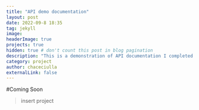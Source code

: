 ```yaml
---
title: "API demo documentation"
layout: post
date: 2022-09-8 18:35
tag: jekyll
image: 
headerImage: true
projects: true
hidden: true # don't count this post in blog pagination
description: "This is a demonstration of API documentation I completed as part of an online course."
category: project
author: chaceciulla
externalLink: false
---
```

#Coming Soon

>insert project
